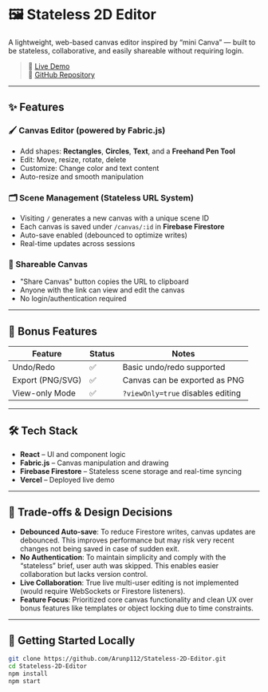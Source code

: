 # 🖼️ Stateless 2D Editor

A lightweight, web-based canvas editor inspired by “mini Canva” — built to be stateless, collaborative, and easily shareable without requiring login.

> 🔗 [Live Demo](https://stateless-2-d-editor.vercel.app/)  
> 📂 [GitHub Repository](https://github.com/Arunp112/Stateless-2D-Editor)

---

## ✨ Features

### 🖌️ Canvas Editor (powered by Fabric.js)
- Add shapes: **Rectangles**, **Circles**, **Text**, and a **Freehand Pen Tool**
- Edit: Move, resize, rotate, delete
- Customize: Change color and text content
- Auto-resize and smooth manipulation

### 🗂️ Scene Management (Stateless URL System)
- Visiting `/` generates a new canvas with a unique scene ID
- Each canvas is saved under `/canvas/:id` in **Firebase Firestore**
- Auto-save enabled (debounced to optimize writes)
- Real-time updates across sessions

### 🔗 Shareable Canvas
- "Share Canvas" button copies the URL to clipboard
- Anyone with the link can view and edit the canvas
- No login/authentication required

---

## 🌟 Bonus Features

| Feature         | Status | Notes |
|----------------|--------|-------|
| Undo/Redo       | ✅     | Basic undo/redo supported |
| Export (PNG/SVG)| ✅     | Canvas can be exported as PNG |
| View-only Mode  | ✅     | `?viewOnly=true` disables editing |


---

## 🛠️ Tech Stack

- **React** – UI and component logic
- **Fabric.js** – Canvas manipulation and drawing
- **Firebase Firestore** – Stateless scene storage and real-time syncing
- **Vercel** – Deployed live demo

---

## 🧠 Trade-offs & Design Decisions

- **Debounced Auto-save**: To reduce Firestore writes, canvas updates are debounced. This improves performance but may risk very recent changes not being saved in case of sudden exit.
- **No Authentication**: To maintain simplicity and comply with the “stateless” brief, user auth was skipped. This enables easier collaboration but lacks version control.
- **Live Collaboration**: True live multi-user editing is not implemented (would require WebSockets or Firestore listeners).
- **Feature Focus**: Prioritized core canvas functionality and clean UX over bonus features like templates or object locking due to time constraints.

---

## 🚀 Getting Started Locally

```bash
git clone https://github.com/Arunp112/Stateless-2D-Editor.git
cd Stateless-2D-Editor
npm install
npm start

